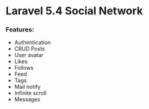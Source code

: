 # Laravel 5.4 Social Network
### Features:
- Authentication
- CRUD Posts
- User avatar
- Likes
- Follows
- Feed
- Tags
- Mail notify
- Infinite scroll
- Messages